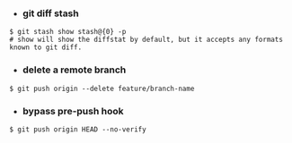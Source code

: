 - ### git diff stash
```shell
$ git stash show stash@{0} -p
# show will show the diffstat by default, but it accepts any formats known to git diff.
```

- ### delete a remote branch
```shell
$ git push origin --delete feature/branch-name
```

- ### bypass pre-push hook
```shell
$ git push origin HEAD --no-verify
```
